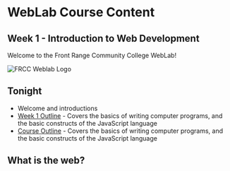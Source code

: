 # WebLab Course Content

## Week 1 - Introduction to Web Development

Welcome to the Front Range Community College WebLab!

![FRCC Weblab Logo](/img/frcc_weblab_logo.jpg)

## Tonight

* Welcome and introductions
* [Week 1 Outline](?md=/course-content/module1/index.html) -
  Covers the basics of writing computer programs, and the basic constructs of
  the JavaScript language
* [Course Outline](?md=/course-content/module1/index.html) -
  Covers the basics of writing computer programs, and the basic constructs of
  the JavaScript language
  
## What is the web?
